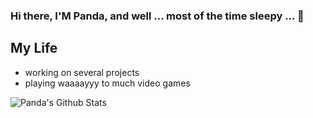 ### Hi there, I'M Panda, and well ... most of the time sleepy ... 🤣

## My Life
 - working on several projects
 - playing waaaayyy to much video games

<img align="left" alt="Panda's Github Stats" src="https://github-readme-stats.vercel.app/api?username=SleepyPxnda&show_icons=true&hide_border=true&theme=dark" />